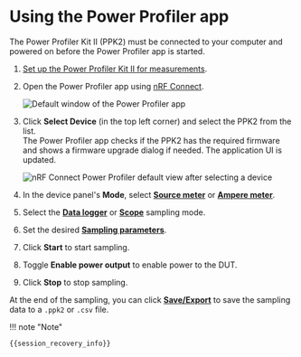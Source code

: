 # Using the Power Profiler app

The Power Profiler Kit II (PPK2) must be connected to your computer and powered on before the Power Profiler app is started.

1. [Set up the Power Profiler Kit II for measurements](https://docs.nordicsemi.com/bundle/ug_ppk2/page/UG/ppk/setting_up.html).
1. Open the Power Profiler app using [nRF Connect](https://docs.nordicsemi.com/bundle/nrf-connect-desktop/page/installing_apps.html).

    ![Default window of the Power Profiler app](./screenshots/ppk2_standard_view.png "Default window of the Power Profiler app")

1. Click **Select Device** (in the top left corner) and select the PPK2 from the list.</br>
   The Power Profiler app checks if the PPK2 has the required firmware and shows a firmware upgrade dialog if needed. The application UI is updated.

    ![nRF Connect Power Profiler default view after selecting a device](./screenshots/ppk2_standard_view_connected.png "nRF Connect Power Profiler default view after selecting a device")

1. In the device panel's **Mode**, select [**Source meter**](./overview.md#power-supply-mode) or [**Ampere meter**](./overview.md#power-supply-mode).
1. Select the [**Data logger**](./overview.md#sampling-mode-tabs) or [**Scope**](./overview.md#sampling-mode-tabs) sampling mode.
1. Set the desired [**Sampling parameters**](./overview.md#sampling-parameters).
1. Click **Start** to start sampling.
1. Toggle **Enable power output** to enable power to the DUT.
1. Click **Stop** to stop sampling.

At the end of the sampling, you can click [**Save/Export**](./overview.md#save-options) to save the sampling data to a `.ppk2` or `.csv` file.

!!! note "Note"

    {{session_recovery_info}}
